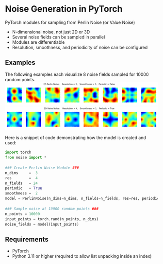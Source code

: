 # Noise Generation in PyTorch
PyTorch modules for sampling from Perlin Noise (or Value Noise)
- N-dimensional noise, not just 2D or 3D
- Several noise fields can be sampled in parallel
- Modules are differentiable
- Resolution, smoothness, and periodicity of noise can be configured

## Examples
The following examples each visualize 8 noise fields sampled for 10000 random points.
![Eight 2D Perlin Noise Fields](perlin_demo.png)
![Eight 2D Value Noise Fields](value_demo.png)

Here is a snippet of code demonstrating how the model is created and used:
```python
import torch
from noise import *

### Create Perlin Noise Module ###
n_dims     =  3
res        =  4
n_fields   = 24
periodic   = True
smoothness =  2
model = PerlinNoise(n_dims=n_dims, n_fields=n_fields, res=res, periodic=periodic, smoothness=smoothness)

### Sample noise at 10000 random points ###
n_points = 10000
input_points = torch.rand(n_points, n_dims)
noise_fields = model(input_points)
```

## Requirements
- PyTorch
- Python 3.11 or higher (required to allow list unpacking inside an index)